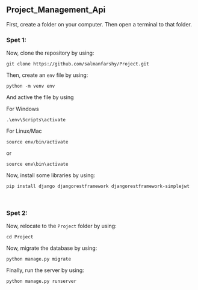 ## Project_Management_Api

First, create a folder on your computer. Then open a terminal to that folder.
<br>
### Spet 1:
Now, clone the repository by using:
```
git clone https://github.com/salmanfarshy/Project.git
```
Then, create an `env` file by using:
```
python -m venv env
```
And active the file by using

For Windows
```
.\env\Scripts\activate
```
For Linux/Mac
```
source env/bin/activate
```
or
```
source env\bin\activate
```
Now, install some libraries by using:
```
pip install django djangorestframework djangorestframework-simplejwt
```
<br>

### Spet 2:
Now, relocate to the `Project` folder by using:
```
cd Project
```
Now, migrate the database by using:
```
python manage.py migrate
```
Finally, run the server by using:
```
python manage.py runserver
```
